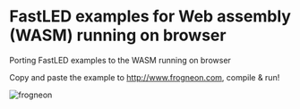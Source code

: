 # FastLED examples for Web assembly (WASM) running on browser
Porting FastLED examples to the WASM running on browser

Copy and paste the example to http://www.frogneon.com, compile & run!

![frogneon](https://user-images.githubusercontent.com/4082592/160749633-6e2aa2b0-f347-459d-a4bd-0c2dcd42b4b9.jpg)
